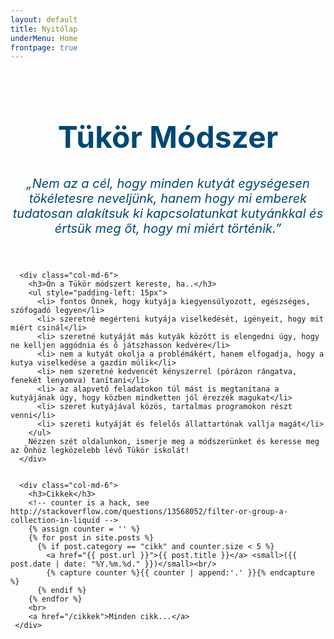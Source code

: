 ```yaml
---
layout: default
title: Nyitólap
underMenu: Home
frontpage: true
---
```


<header>
<div class="jumbotron" style="background-image: url('images/banner.jpg'); background-repeat: repeat">
  <div class="container">
    <div style="height: 10px"></div>
    <h1 style="color: #014872; font-size: 48px">Tükör Módszer</h1>
    <p style="color: #014872; font-size: 20px"><i>
      „Nem az a cél, hogy minden kutyát egységesen tökéletesre neveljünk, hanem hogy mi emberek tudatosan alakítsuk ki kapcsolatunkat kutyánkkal és értsük meg őt, hogy mi miért történik.”</i>
    </p>
  </div>
</div>
</header>


<div class="container">
  <div class="row">

      <div class="col-md-6">
        <h3>Ön a Tükör módszert kereste, ha..</h3>       
        <ul style="padding-left: 15px">
          <li> fontos Önnek, hogy kutyája kiegyensúlyozott, egészséges, szófogadó legyen</li>
          <li> szeretné megérteni kutyája viselkedését, igényeit, hogy mit miért csinál</li>
          <li> szeretné kutyáját más kutyák között is elengedni úgy, hogy ne kelljen aggódnia és ő játszhasson kedvére</li>
          <li> nem a kutyát okolja a problémákért, hanem elfogadja, hogy a kutya viselkedése a gazdin múlik</li>
          <li> nem szeretné kedvencét kényszerrel (pórázon rángatva, fenekét lenyomva) tanítani</li>
          <li> az alapvető feladatokon túl mást is megtanítana a kutyájának úgy, hogy közben mindketten jól érezzék magukat</li>
          <li> szeret kutyájával közös, tartalmas programokon részt venni</li>
          <li> szereti kutyáját és felelős állattartónak vallja magát</li>
        </ul>
        Nézzen szét oldalunkon, ismerje meg a módszerünket és keresse meg az Önhöz legközelebb lévő Tükör iskolát!
      </div>


      <div class="col-md-6">
        <h3>Cikkek</h3>
        <!-- counter is a hack, see http://stackoverflow.com/questions/13568052/filter-or-group-a-collection-in-liquid -->
        {% assign counter = '' %}
        {% for post in site.posts %}
          {% if post.category == "cikk" and counter.size < 5 %}
            <a href="{{ post.url }}">{{ post.title }}</a> <small>({{ post.date | date: "%Y.%m.%d." }})</small><br/>
            {% capture counter %}{{ counter | append:'.' }}{% endcapture %}
          {% endif %}
        {% endfor %}
        <br>
        <a href="/cikkek">Minden cikk...</a>
     </div>

  </div>

</div>
